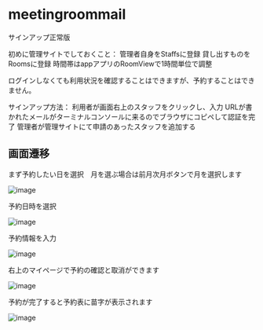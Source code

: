 # meetingroommail
サインアップ正常版

初めに管理サイトでしておくこと：
管理者自身をStaffsに登録
貸し出すものをRoomsに登録
時間帯はappアプリのRoomViewで1時間単位で調整

ログインしなくても利用状況を確認することはできますが、予約することはできません。

サインアップ方法：
利用者が画面右上のスタッフをクリックし、入力
URLが書かれたメールがターミナルコンソールに来るのでブラウザにコピペして認証を完了
管理者が管理サイトにて申請のあったスタッフを追加する

## 画面遷移
まず予約したい日を選択　月を選ぶ場合は前月次月ボタンで月を選択します

![image](https://github.com/hasegawa-shuji/meetingroommail/assets/102946478/d3b27990-0473-4a29-a485-ddb8d0db62f9)


予約日時を選択

![image](https://github.com/hasegawa-shuji/meetingroommail/assets/102946478/6c59fe8e-1095-4308-bda5-984f02f2b41c)


予約情報を入力

![image](https://github.com/hasegawa-shuji/meetingroommail/assets/102946478/18120e93-2afd-488c-9461-b3c95cac4527)


右上のマイページで予約の確認と取消ができます

![image](https://github.com/hasegawa-shuji/meetingroommail/assets/102946478/29ffd82d-51ef-41d8-ac46-6a1b7f4d9bbb)


予約が完了すると予約表に苗字が表示されます

![image](https://github.com/hasegawa-shuji/meetingroommail/assets/102946478/fcfa7903-e682-438f-8e4e-60f06e86f17c)







